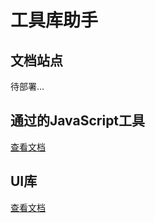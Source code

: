 # 工具库助手

## 文档站点
待部署...

## 通过的JavaScript工具
[查看文档](/Peachick/hengshuai/tree/main/packages/helper)

## UI库
[查看文档](/Peachick/hengshuai/tree/main/packages/ui)
